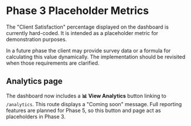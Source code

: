 # Phase 3 Placeholder Metrics

The "Client Satisfaction" percentage displayed on the dashboard is currently hard-coded. It is intended as a placeholder metric for demonstration purposes.

In a future phase the client may provide survey data or a formula for calculating this value dynamically. The implementation should be revisited when those requirements are clarified.

## Analytics page

The dashboard now includes a **📊 View Analytics** button linking to `/analytics`. This route displays a "Coming soon" message. Full reporting features are planned for Phase 5, so this button and page act as placeholders in Phase 3.
